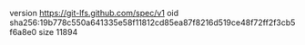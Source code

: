 version https://git-lfs.github.com/spec/v1
oid sha256:19b778c550a641335e58f11812cd85ea87f8216d519ce48f72ff2f3cb5f6a8e0
size 11894
